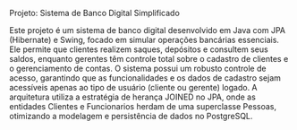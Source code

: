 Projeto: Sistema de Banco Digital Simplificado

Este projeto é um sistema de banco digital desenvolvido em Java com JPA (Hibernate) e Swing, focado em simular operações bancárias essenciais.
Ele permite que clientes realizem saques, depósitos e consultem seus saldos, enquanto gerentes têm controle total sobre o cadastro de clientes 
e o gerenciamento de contas. O sistema possui um robusto controle de acesso, garantindo que as funcionalidades e os dados de cadastro sejam 
acessíveis apenas ao tipo de usuário (cliente ou gerente) logado. A arquitetura utiliza a estratégia de herança JOINED no JPA, onde as entidades
Clientes e Funcionarios herdam de uma superclasse Pessoas, otimizando a modelagem e persistência de dados no PostgreSQL.
